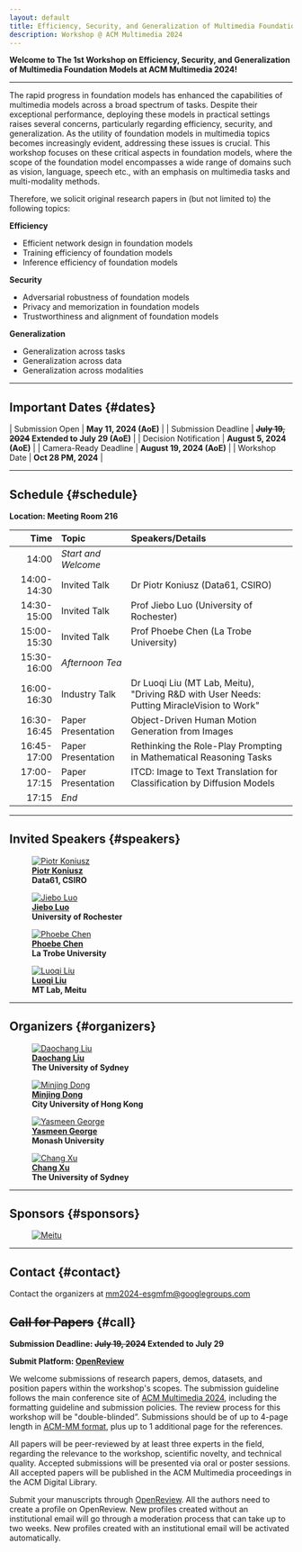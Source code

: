 ```yaml
---
layout: default
title: Efficiency, Security, and Generalization of Multimedia Foundation Models
description: Workshop @ ACM Multimedia 2024
---
```


**Welcome to The 1st Workshop on Efficiency, Security, and Generalization of Multimedia Foundation Models at ACM Multimedia 2024!**

---


The rapid progress in foundation models has enhanced the capabilities of multimedia models across a broad spectrum of tasks. Despite their exceptional performance, deploying these models in practical settings raises several concerns, particularly regarding efficiency, security, and generalization. As the utility of foundation models in multimedia topics becomes increasingly evident, addressing these issues is crucial. This workshop focuses on these critical aspects in foundation models, where the scope of the foundation model encompasses a wide range of domains such as vision, language, speech etc., with an emphasis on multimedia tasks and multi-modality methods. 

Therefore, we solicit original research papers in (but not limited to) the following topics:

**Efficiency**
- Efficient network design in foundation models
- Training efficiency of foundation models
- Inference efficiency of foundation models

**Security**
- Adversarial robustness of foundation models
- Privacy and memorization in foundation models
- Trustworthiness and alignment of foundation models

**Generalization**
- Generalization across tasks
- Generalization across data
- Generalization across modalities


---
## **Important Dates** {#dates}

| Submission Open | **May 11, 2024 (AoE)** |
| Submission Deadline | **<strike>July 19, 2024</strike> <span>Extended to July 29 (AoE)</span>** |
| Decision Notification | **August 5, 2024 (AoE)** |
| Camera-Ready Deadline | **August 19, 2024 (AoE)** |
| Workshop Date | **Oct 28 PM, 2024** |

---

## **Schedule** {#schedule}

**Location: Meeting Room 216**


|   **Time**  |         **Topic**        |                             **Speakers/Details**                            |
|------------:|:-------------------------|:-----------------------------------------------------------------------------------|
| 14:00 | *Start and Welcome*                                |                                   |
| 14:00-14:30 | Invited Talk                         | Dr Piotr Koniusz (Data61, CSIRO)                               |
| 14:30-15:00 | Invited Talk                         | Prof Jiebo Luo (University of Rochester)                               |
| 15:00-15:30 | Invited Talk                         | Prof Phoebe Chen (La Trobe University)                               |
| 15:30-16:00 | *Afternoon Tea*                         |                                   |
| 16:00-16:30 | Industry Talk                        | Dr Luoqi Liu (MT Lab, Meitu), "Driving R&D with User Needs: Putting MiracleVision to Work"                              |
| 16:30-16:45 | Paper Presentation                   | Object-Driven Human Motion Generation from Images                               |
| 16:45-17:00 | Paper Presentation                   | Rethinking the Role-Play Prompting in Mathematical Reasoning Tasks                               |
| 17:00-17:15 | Paper Presentation                   | ITCD: Image to Text Translation for Classification by Diffusion Models                               |
| 17:15 | *End*                                  |                                   |

---

## **Invited Speakers** {#speakers}


<div class="container">

<figure>
    <a href="https://www.koniusz.com/">
    <img class="img-author" src="assets/imgs/speakers/piotr_koniusz.jpg" alt="Piotr Koniusz"/></a>
    <b><br><a href="https://www.koniusz.com/">Piotr Koniusz</a>
    <br>Data61, CSIRO</b>
</figure>

<figure>
    <a href="https://www.cs.rochester.edu/u/jluo/">
    <img class="img-author" src="assets/imgs/speakers/jiebo_luo.jpeg" alt="Jiebo Luo"/></a>
    <b><br><a href="https://www.cs.rochester.edu/u/jluo/">Jiebo Luo</a>
    <br>University of Rochester</b>
</figure>


<figure>
    <a href="https://scholars.latrobe.edu.au/ypchen">
    <img class="img-author" src="assets/imgs/speakers/phoebe_chen.jpeg" alt="Phoebe Chen"/></a>
    <b><br><a href="https://scholars.latrobe.edu.au/ypchen">Phoebe Chen</a>
    <br>La Trobe University</b>
</figure>


<figure>
    <a href="https://scholar.google.com/citations?user=nw4XTwMAAAAJ&hl=en">
    <img class="img-author" src="assets/imgs/speakers/luoqi_liu.jpg" alt="Luoqi Liu"/></a>
    <b><br><a href="https://scholar.google.com/citations?user=nw4XTwMAAAAJ&hl=en">Luoqi Liu</a>
    <br>MT Lab, Meitu</b>
</figure>

</div>




<!-- <div class="container">
    <figure>
        <a href="https://beerys.github.io/">
        <img class="img-author" src="assets/imgs/authors/cvpr2024/SaraBeery.jpeg" alt="Sara Beery"/></a>
        <b><br><a href="https://sites.google.com/cs.washington.edu/william-agnew/home">Sara Beery (She/Her)</a>
        <br>Assistant Professor<br>MIT</b>
    </figure>
    <figure>
        <a href="https://sites.google.com/cs.washington.edu/william-agnew/home">
        <img class="img-author" src="assets/imgs/authors/cvpr2024/WilliamAgnew.jpeg" alt="William Agnew"/></a>
        <b><br><a href="https://sites.google.com/cs.washington.edu/william-agnew/home">William Agnew</a>
        <br>CBI Postdoc Fellow<br>CMU</b>
    </figure>
</div>

<div class="bio-text">
<a href="https://beerys.github.io/"><b>Dr. Sara Beery</b></a>
is the Homer A. Burnell Career Development Professor in the MIT Faculty of Artificial Intelligence and Decision-Making. She was previously a visiting researcher at Google, working on large-scale urban forest monitoring as part of the Auto Arborist project. She received her PhD in Computing and Mathematical Sciences at Caltech in 2022, where she was advised by Pietro Perona and awarded the Amori Doctoral Prize for her thesis. Her research focuses on building computer vision methods that enable global-scale environmental and biodiversity monitoring across data modalities, tackling real-world challenges including geospatial and temporal domain shift, learning from imperfect data, fine-grained categories, and long-tailed distributions. She partners with industry, nongovernmental organizations, and government agencies to deploy her methods in the wild worldwide. She works toward increasing the diversity and accessibility of academic research in artificial intelligence through interdisciplinary capacity building and education, and has founded the AI for Conservation slack community, serves as the Biodiversity Community Lead for Climate Change AI, and founded and directs the Summer Workshop on Computer Vision Methods for Ecology.

 -->


<!-- ---

## **Program Committee** {#Committee}

Coming soon -->

---

## **Organizers** {#organizers}
<div class="container">

<figure>
    <a href="https://daochang.site/">
    <img class="img-author" src="assets/imgs/authors/daochang_liu.jpg" alt="Daochang Liu"/></a>
    <b><br><a href="https://daochang.site/">Daochang Liu</a>
    <br>The University of Sydney</b>
</figure>

<figure>
    <a href="https://www.cs.cityu.edu.hk/~minjdong/">
    <img class="img-author" src="assets/imgs/authors/minjing_dong.png" alt="Minjing Dong"/></a>
    <b><br><a href="https://www.cs.cityu.edu.hk/~minjdong/">Minjing Dong</a>
    <br>City University of Hong Kong</b>
</figure>


<figure>
    <a href="https://research.monash.edu/en/persons/yasmeen-george">
    <img class="img-author" src="assets/imgs/authors/yasmeen_george.png" alt="Yasmeen George"/></a>
    <b><br><a href="https://research.monash.edu/en/persons/yasmeen-george">Yasmeen George</a>
    <br>Monash University</b>
</figure>


<figure>
    <a href="http://changxu.xyz/">
    <img class="img-author" src="assets/imgs/authors/chang_xu.jpeg" alt="Chang Xu"/></a>
    <b><br><a href="http://changxu.xyz/">Chang Xu</a>
    <br>The University of Sydney</b>
</figure>

</div>

---
## **Sponsors** {#sponsors}

<figure>
    <a href="https://mtlab.meitu.com/en/?lang=en">
    <img src="assets/imgs/sponsors/meitu.png" alt="Meitu"/>
    </a>
</figure>

---
## **Contact** {#contact}

Contact the organizers at [mm2024-esgmfm@googlegroups.com](mailto:mm2024-esgmfm@googlegroups.com)


## **<strike>Call for Papers</strike>** {#call}

**Submission Deadline: <strike>July 19, 2024</strike> <span>Extended to July 29</span>**

**Submit Platform: [OpenReview](https://openreview.net/group?id=acmmm.org/ACMMM/2024/Workshop/ESGMFM)**

We welcome submissions of research papers, demos, datasets, and position papers within the workshop's scopes.
The submission guideline follows the main conference site of [ACM Multimedia 2024](https://2024.acmmm.org/), including the formatting guideline and submission policies. 
The review process for this workshop will be "double-blinded”.
Submissions should be of up to 4-page length in [ACM-MM format](https://2024.acmmm.org/files/ACM-MM24-paper-templates.zip), plus up to 1 additional page for the references.

All papers will be peer-reviewed by at least three experts in the field, regarding the relevance to the workshop, scientific novelty, and technical quality. 
Accepted submissions will be presented via oral or poster sessions. 
All accepted papers will be published in the ACM Multimedia proceedings in the ACM Digital Library.

Submit your manuscripts through [OpenReview](https://openreview.net/group?id=acmmm.org/ACMMM/2024/Workshop/ESGMFM).
All the authors need to create a profile on OpenReview. 
New profiles created without an institutional email will go through a moderation process that can take up to two weeks. 
New profiles created with an institutional email will be activated automatically.


<!-- ## Program Committee
## Sponsors -->

